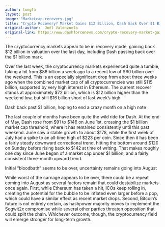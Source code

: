 ```yaml
---
author: tungfa
layout: post
image: "Marketcap-recovery.jpg"
title: "Crypto Recovery? Market Gains $12 Billion, Dash Back Over $1 Billion"
original-author:  Joël Valenzuela
original-link: https://www.dashforcenews.com/crypto-recovery-market-gains-12-billion-dash-back-1-billion/
---
```


The cryptocurrency markets appear to be in recovery mode, gaining back $12 billion in valuation over the last day, including Dash passing back over the $1 billion mark.

Over the last week, the cryptocurrency markets experienced quite a tumble, taking a hit from $88 billion a week ago to a recent low of $60 billion over the weekend. This is an especially significant drop from about three weeks ago when the combined market cap of all cryptocurrencies was still $115 billion, supported by very high interest in Ethereum. The current recover stands at approximately $72 billion, which is $12 billion higher than the weekend low, but still $16 billion short of last week’s high

Dash back past $1 billion, hoping to end a crazy month on a high note

The last couple of months have been quite the wild ride for Dash. At the end of May, Dash rose from $91 to $146 on June 1st, crossing the $1 billion market cap threshold, where it has remained consistently until this past weekend. June saw a stable growth to about $178, while the first week of July had a spike to an all-time high of $223 per coin. Since then it has been a fairly steady downward correctional trend, hitting the bottom around $120 on Sunday before rising back to $142 at time of writing. That makes roughly one day since June began of a market cap under $1 billion, and a fairly consistent three-month upward trend.

Initial “bloodbath” seems to be over, uncertainty remains going into August

While worst of the carnage appears to be over, there could be a repeat coming into August as several factors remain that could destabilize markets once again. First, while Ethereum has taken a hit, ICOs keep rolling in, creating the potential for the bubble to be inflated even larger before a pop, which could have a similar effect as recent market drops. Second, Bitcoin’s future is not entirely certain, as hashpower majority moves to implement the Segwit2x compromise while several other parties threaten opposition that could split the chain. Whichever outcome, though, the cryptocurrency field will emerge stronger for long-term growth.
